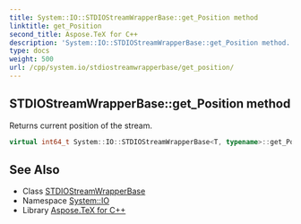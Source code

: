 ```yaml
---
title: System::IO::STDIOStreamWrapperBase::get_Position method
linktitle: get_Position
second_title: Aspose.TeX for C++
description: 'System::IO::STDIOStreamWrapperBase::get_Position method. Returns current position of the stream in C++.'
type: docs
weight: 500
url: /cpp/system.io/stdiostreamwrapperbase/get_position/
---
```

## STDIOStreamWrapperBase::get_Position method


Returns current position of the stream.

```cpp
virtual int64_t System::IO::STDIOStreamWrapperBase<T, typename>::get_Position() const override
```

## See Also

* Class [STDIOStreamWrapperBase](../)
* Namespace [System::IO](../../)
* Library [Aspose.TeX for C++](../../../)
